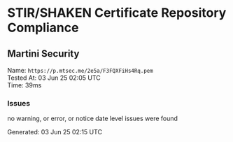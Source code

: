 # STIR/SHAKEN Certificate Repository Compliance

## Martini Security

Name: `https://p.mtsec.me/2e5a/F3FQXFiHs4Rq.pem`\
Tested At: 03 Jun 25 02:05 UTC\
Time: 39ms

### Issues

no warning, or error, or notice date level issues were found

Generated: 03 Jun 25 02:15 UTC